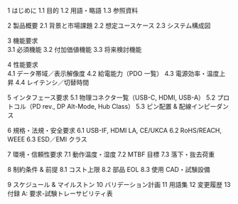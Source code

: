 1  はじめに
   1.1  目的
   1.2  用語・略語
   1.3  参照資料

2  製品概要
   2.1  背景と市場課題
   2.2  想定ユースケース
   2.3  システム構成図

3  機能要求    
   3.1  必須機能
   3.2  付加価値機能
   3.3  将来検討機能

4  性能要求    
   4.1  データ帯域／表示解像度
   4.2  給電能力（PDO 一覧）
   4.3  電源効率・温度上昇
   4.4  レイテンシ／切替時間

5  インタフェース要求 
   5.1  物理コネクタ一覧（USB-C, HDMI, USB-A）
   5.2  プロトコル（PD rev., DP Alt-Mode, Hub Class）
   5.3  ピン配置 & 配線インピーダンス

6  規格・法規・安全要求 
   6.1  USB-IF, HDMI LA, CE/UKCA
   6.2  RoHS/REACH, WEEE
   6.3  ESD／EMI クラス

7  環境・信頼性要求 
   7.1  動作温度・湿度
   7.2  MTBF 目標
   7.3  落下・抜去荷重

8  制約条件 & 前提 
   8.1  コスト上限
   8.2  部品 EOL
   8.3  使用 CAD・試験設備

9  スケジュール & マイルストン
10  バリデーション計画
11  用語集
12  変更履歴
13  付録 A: 要求-試験トレーサビリティ表
